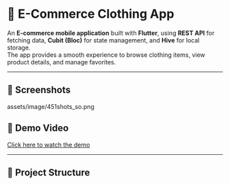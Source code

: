 # 👕 E-Commerce Clothing App  

An **E-commerce mobile application** built with **Flutter**, using **REST API** for fetching data, **Cubit (Bloc)** for state management, and **Hive** for local storage.  
The app provides a smooth experience to browse clothing items, view product details, and manage favorites.  

---

## 📸 Screenshots  
assets/image/451shots_so.png

## 🎥 Demo Video
[Click here to watch the demo](path-to-demo-video.mp4)

---

## 📂 Project Structure
